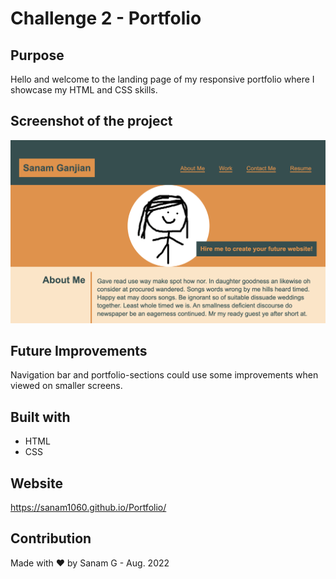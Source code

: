 # Challenge 2 - Portfolio

## Purpose
Hello and welcome to the landing page of my responsive portfolio where I showcase my HTML and CSS skills.

## Screenshot of the project
![screenshot of Portfolio project](./assets/images/portfolio-screenshot.png)

## Future Improvements 
Navigation bar and portfolio-sections could use some improvements when viewed on smaller screens. 

## Built with
* HTML
* CSS

## Website
https://sanam1060.github.io/Portfolio/

## Contribution
Made with ❤️ by Sanam G - Aug. 2022
